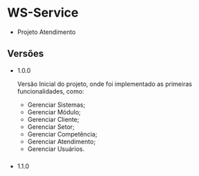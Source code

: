 # WS-Service
- Projeto Atendimento


## Versões

- 1.0.0 

    Versão Inicial do projeto, onde foi implementado as primeiras funcionalidades, como:    

    - Gerenciar Sistemas;
    - Gerenciar Módulo;
    - Gerenciar Cliente;
    - Gerenciar Setor;
    - Gerenciar Competência;
    - Gerenciar Atendimento;
    - Gerenciar Usuários.

###

- 1.1.0
    
